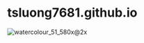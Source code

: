 # tsluong7681.github.io
![watercolour_51_580x@2x](https://user-images.githubusercontent.com/106416217/172272312-d86c1540-4dd5-498f-9a1d-ff9fc48551b9.jpg)
